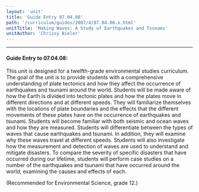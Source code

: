 ```yaml
---
layout: 'unit'
title: 'Guide Entry 07.04.08'
path: '/curriculum/guides/2007/4/07.04.08.x.html'
unitTitle: 'Making Waves: A Study of Earthquakes and Tsunami'
unitAuthor: 'Chrissy Bieler'
---
```


<body>
<hr/>
 <h4>
  Guide Entry to 07.04.08:
 </h4>
 <p>
  This unit is designed for a twelfth-grade environmental studies curriculum. The goal of the unit is to provide students with a comprehensive understanding of plate tectonics and how they affect the occurrence of earthquakes and tsunami around the world. Students will be made aware of how the Earth is divided into tectonic plates and how the plates move in different directions and at different speeds. They will familiarize themselves with the locations of plate boundaries and the effects that the different movements of these plates have on the occurrence of earthquakes and tsunami. Students will become familiar with both seismic and ocean waves and how they are measured. Students will differentiate between the types of waves that cause earthquakes and tsunami. In addition, they will examine why these waves travel at different speeds. Students will also investigate how the measurement and detection of waves are used to understand and mitigate disasters. To compare the severity of specific disasters that have occurred during our lifetime, students will perform case studies on a number of the earthquakes and tsunami that have occurred around the world, examining the causes and effects of each.
 </p>
<p>
  (Recommended for Environmental Science, grade 12.)
 </p>

</body>
